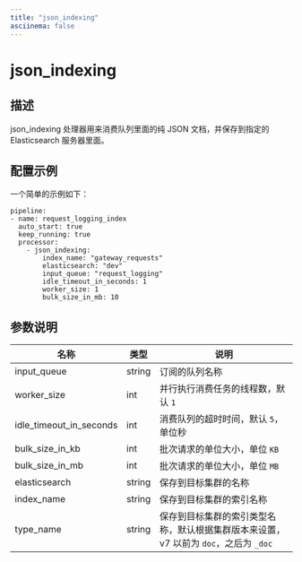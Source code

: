 ```yaml
---
title: "json_indexing"
asciinema: false
---
```


# json_indexing

## 描述

json_indexing 处理器用来消费队列里面的纯 JSON 文档，并保存到指定的 Elasticsearch 服务器里面。

## 配置示例

一个简单的示例如下：

```
pipeline:
- name: request_logging_index
  auto_start: true
  keep_running: true
  processor:
    - json_indexing:
        index_name: "gateway_requests"
        elasticsearch: "dev"
        input_queue: "request_logging"
        idle_timeout_in_seconds: 1
        worker_size: 1
        bulk_size_in_mb: 10
```

## 参数说明

| 名称                    | 类型   | 说明                                                                                 |
| ----------------------- | ------ | ------------------------------------------------------------------------------------ |
| input_queue             | string | 订阅的队列名称                                                                       |
| worker_size             | int    | 并行执行消费任务的线程数，默认 `1`                                                   |
| idle_timeout_in_seconds | int    | 消费队列的超时时间，默认 `5`，单位秒                                                 |
| bulk_size_in_kb         | int    | 批次请求的单位大小，单位 `KB`                                                        |
| bulk_size_in_mb         | int    | 批次请求的单位大小，单位 `MB`                                                        |
| elasticsearch           | string | 保存到目标集群的名称                                                                 |
| index_name              | string | 保存到目标集群的索引名称                                                             |
| type_name               | string | 保存到目标集群的索引类型名称，默认根据集群版本来设置，v7 以前为 `doc`，之后为 `_doc` |
